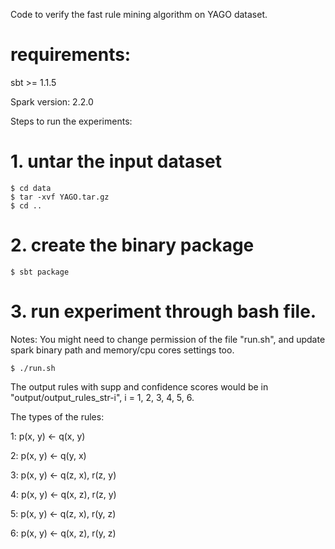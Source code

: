 Code to verify the fast rule mining algorithm on YAGO dataset.

# requirements:
sbt >= 1.1.5

Spark version: 2.2.0

Steps to run the experiments:

# 1. untar the input dataset

```console
$ cd data
$ tar -xvf YAGO.tar.gz
$ cd ..
```
# 2. create the binary package
```console
$ sbt package
```

# 3. run experiment through bash file.
Notes:
You might need to change permission of the file "run.sh", and update spark binary path and memory/cpu cores settings too.

```console
$ ./run.sh
```

The output rules with supp and confidence scores would be in "output/output_rules_str-i", i = 1, 2, 3, 4, 5, 6.

The types of the rules:

1: p(x, y) <- q(x, y)

2: p(x, y) <- q(y, x)

3: p(x, y) <- q(z, x), r(z, y)

4: p(x, y) <- q(x, z), r(z, y)

5: p(x, y) <- q(z, x), r(y, z)

6: p(x, y) <- q(x, z), r(y, z)
